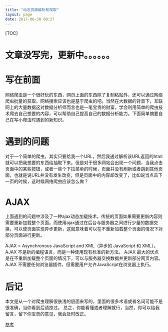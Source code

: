 ```yaml
---
title: "动态页面解析和爬取"
layout: page
date: 2017-06-30 00:27
---
```


[TOC]
# 文章没写完，更新中。。。。。。
# 写在前面
网络爬虫是一个很好玩的东西，网页上面的东西除了复制粘贴外，还可以通过网络爬虫批量的获取，网络搜索应该也是基于爬虫的吧。当然在大数据的背景下，互联网上的大量数据这对数据分析师而言也是一笔宝贵的财富。学会利用简单的爬虫技术爬去自己想要的内容，可以帮助自己提高自己的数据分析能力。下面简单摘要自己在写小爬虫时遇到的新知识。


# 遇到的问题
对于一个简单的爬虫，其实只要给我一个URL，然后我通过解析该URL返回的html就可以把我想要的东西给抽取下来。但是对于很多网站会出现一个问题，当我点击页面中的某些按钮，或者一些个下拉菜单的时候，页面并没有刷新或者跳到其他页面，也就是说URL并没有发生改变，但是页面中的内容却改变了，比如说当点击下一页的时候，这时候网络爬虫应该怎么做？


# AJAX
上面遇到的问题中涉及了一种ajax动态加载技术，传统的页面如果需要更新内容则需要重新加载整个页面。而使用ajax通过在后台与服务器之间进行少量的数据交换，可以使页面实现异步更新，这就意味着可以在不重新加载整个页面的情况下对部分页面进行更新。



AJAX = Asynchronous JavaScript and XML（异步的 JavaScript 和 XML）。
AJAX 不是新的编程语言，而是一种使用现有标准的新方法。
AJAX 最大的优点是在不重新加载整个页面的情况下，可以与服务器交换数据并更新部分网页内容。
AJAX 不需要任何浏览器插件，但需要用户允许JavaScript在浏览器上执行。


# 后记
本文是从一个对爬虫理解很肤浅的层面来写的，里面的很多术语或者名词可能不是很准确，当你看到后请掠过。
总之，你能看懂或者理解就行，当然，你可以给我留言，留下你宝贵的意见，我会及时改正。

[参考](https://zhuanlan.zhihu.com/p/27346009)